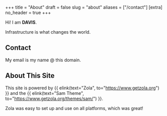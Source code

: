+++
title = "About"
draft = false
slug = "about"
aliases = ["/contact"]
[extra]
no_header = true
+++

Hi! I am <strong>DAVIS</strong>.

Infrastructure is what changes the world.

## Contact

My email is my name @ this domain.

## About This Site

This site is powered by {{ elink(text="Zola", to="https://www.getzola.org") }} and the {{ elink(text="Sam Theme", to="https://www.getzola.org/themes/sam/") }}.

Zola was easy to set up and use on all platforms, which was great!
